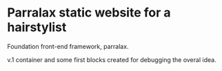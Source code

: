 # Parralax static website for a hairstylist

Foundation front-end framework, parralax.

v.1 container and some first blocks created for debugging the overal idea.
